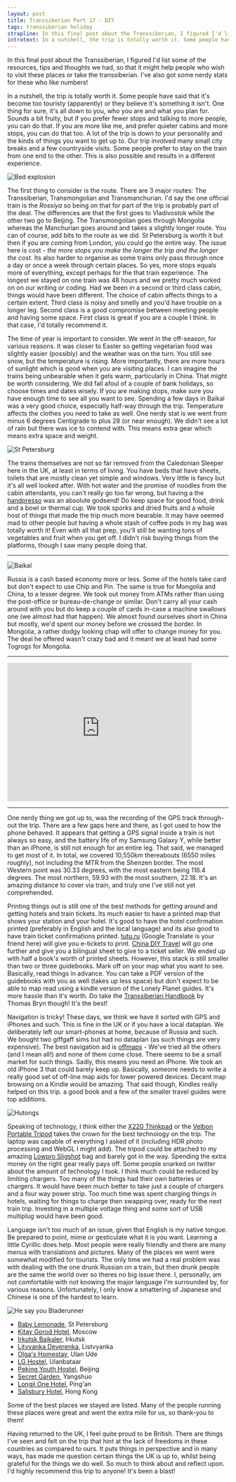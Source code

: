 ```yaml
---
layout: post 
title: Transsiberian Part 17 - DIY
tags: transsiberian holiday
strapline: In this final post about the Transsiberian, I figured I'd list some of the resources, tips and thoughts we had, so that it might help people who wish to visit these places or take the transsiberian. I've also got some nerdy stats to mention.
introtext: In a nutshell, the trip is totally worth it. Some people have said that it's become too touristy (apparently) or they believe it's something it isn't. One thing for sure, it's all down to you, who you are and what you plan for. Sounds a bit fruity, but if you prefer fewer stops and talking to more people, you can do that. If you are more like me, and prefer quieter cabins and more stops, you can do that too. A lot of the trip is down to your personality and the kinds of things you want to get up to. Our trip involved many small city breaks and a few countryside visits. Some people prefer to stay on the train from one end to the other. This is also possible and results in a different experience.
---
```


In this final post about the Transsiberian, I figured I'd list some of the resources, tips and thoughts we had, so that it might help people who wish to visit these places or take the transsiberian. I've also got some nerdy stats for these who like numbers!

In a nutshell, the trip is totally worth it. Some people have said that it's become too touristy (apparently) or they believe it's something it isn't. One thing for sure, it's all down to you, who you are and what you plan for. Sounds a bit fruity, but if you prefer fewer stops and talking to more people, you can do that. If you are more like me, and prefer quieter cabins and more stops, you can do that too. A lot of the trip is down to your personality and the kinds of things you want to get up to. Our trip involved many small city breaks and a few countryside visits. Some people prefer to stay on the train from one end to the other. This is also possible and results in a different experience. 

![Bed explosion](https://farm8.staticflickr.com/7619/16728730439_f835f927b0.jpg)

The first thing to consider is the route. There are 3 major routes: The Transsiberian, Transmongolian and Transmanchurian. I'd say the one official train is the *Rossiya* so being on that for part of the trip is probably part of the deal. The differences are that the first goes to Vladivostok while the other two go to Beijing. The Transmongolian goes through Mongolia whereas the Manchurian goes around and takes a slightly longer route. You can of course, add bits to the route as we did. St Petersburg is worth it but then if you are coming from London, you could go the entire way. The issue here is cost - *the more stops you make the longer the trip and the longer the cost*. Its also harder to organise as some trains only pass through once a day or once a week through certain places. So yes, more stops equals more of everything, except perhaps for the that train experience. The longest we stayed on one train was 48 hours and we pretty much worked on on our writing or coding. Had we been in a second or third class cabin, things would have been different. The choice of cabin affects things to a certain extent. Third class is noisy and smelly and you'd have trouble on a longer leg. Second class is a good compromise between meeting people and having some space. First class is great if you are a couple I think. In that case, I'd totally recommend it. 

The time of year is important to consider. We went in the off-season, for various reasons. It was closer to Easter so getting vegetarian food was slightly easier (possibly) and the weather was on the turn. You still see snow, but the temperature is rising. More importantly, there are more hours of sunlight which is good when you are visiting places. I can imagine the trains being unbearable when it gets warm, particularly in China. That might be worth considering. We did fall afoul of a couple of bank holidays, so choose times and dates wisely. If you are making stops, make sure you have enough time to see all you want to see. Spending a few days in Baikal was a very good choice, especially half-way through the trip. Temperature affects the clothes you need to take as well. One nerdy stat is we went from minus 6 degrees Centigrade to plus 28 (or near enough). We didn't see a lot of rain but there was ice to contend with. This means extra gear which means extra space and weight.

![St Petersburg](https://farm9.staticflickr.com/8693/16707528227_69713987e6.jpg)

The trains themselves are not so far removed from the Caledonian Sleeper here in the UK, at least in terms of living. You have beds that have sheets, toilets that are mostly clean yet simple and windows. Very little is fancy but it's all well looked after. With hot water and the promise of noodles from the cabin attendants, you can't really go too far wrong, but having a the [handpresso](http://www.handpresso.com) was an absolute godsend! Do keep space for good food, drink and a bowl or thermal cup. We took sporks and dried fruits and a whole host of things that made the trip much more bearable. It may have seemed mad to other people but having a whole stash of coffee pods in my bag was totally worth it! Even with all that prep, you'll still be wanting tons of vegetables and fruit when you get off. I didn't risk buying things from the platforms, though I saw many people doing that.

<div class="clearfix"></div>
<hr/>

![Baikal](https://farm9.staticflickr.com/8745/16294954803_99e5b1ed83.jpg)

Russia is a cash based economy more or less. Some of the hotels take card but don't expect to use Chip and Pin. The same is true for Mongolia and China, to a lesser degree. We took out money from ATMs rather than using the post-office or bureau-de-change or similar. Don't carry all your cash around with you but do keep a couple of cards in-case a machine swallows one (we almost had that happen). We almost found ourselves short in China but mostly, we'd spent our money before we crossed the border. In Mongolia, a rather dodgy looking chap will offer to change money for you. The deal he offered wasn't crazy bad and it meant we at least had some Togrogs for Mongolia.

<div class="clearfix"></div>
<hr />
<iframe width="420" height="315" src="https://www.youtube.com/embed/Zyw2dPoNgHw" frameborder="0" allowfullscreen></iframe>

<div class="clearfix"></div>
<hr/>

One nerdy thing we got up to, was the recording of the GPS track through-out the trip. There are a few gaps here and there, as I got used to how the phone behaved. It appears that getting a GPS signal inside a train is not always so easy, and the battery life of my Samsung Galaxy Y, while better than an iPhone, is still not enough for an entire leg. That said, we managed to get most of it. In total, we covered 10,550km thereabouts (6550 miles roughly), not including the MTR from the Shenzen border. The most Western point was 30.33 degrees, with the most eastern being 116.4 degrees. The most northern, 59.93 with the most southern, 22.18. It's an amazing distance to cover via train, and truly one I've still not yet comprehended.



Printing things out is still one of the best methods for getting around and getting hotels and train tickets. Its much easier to have a printed map that shows your station and your hotel. It's good to have the hotel confirmation printed (preferably in English and the local language) and its also good to have train ticket confirmations printed. [tutu.ru](http://www.tutu.ru) (Google Translate is your friend here) will give you e-tickets to print. [China DIY Travel](http://www.china-diy-travel.com/en/Search) will go one further and give you a bilingual sheet to give to a ticket seller. We ended up with half a book's worth of printed sheets. However, this stack is still smaller than two or three guidebooks. Mark off on your map what you want to see. Basically, read things in advance. You can take a PDF version of the guidebooks with you as well (takes up less space) but don't expect to be able to map read using a kindle version of the Lonely Planet guides. It's more hassle than it's worth. Do take the [Transsiberian Handbook](http://www.bookdepository.com/Trans-Siberian-Handbook-Bryn-Thomas/9781905864560) by Thomas Bryn though! It's the best!

Navigation is tricky! These days, we think we have it sorted with GPS and iPhones and such. This is fine in the UK or if you have a local dataplan. We deliberately left our smart-phones at home, because of Russia and such. We bought two giffgaff sims but had no dataplan (as such things are very expensive). The best navigation aid is [offmaps](https://itunes.apple.com/us/app/offmaps-2-offline-maps/id403232367?mt=8) - We've tried all the others (and I mean all!) and none of them come close. There seems to be a small market for such things. Sadly, this means you need an iPhone. We took an old iPhone 3 that could barely keep up. Basically, someone needs to write a really good set of off-line map aids for lower powered devices. Decent map browsing on a Kindle would be amazing. That said though, Kindles really helped on this trip. a good book and a few of the smaller travel guides were top additions. 

![Hutongs](https://farm8.staticflickr.com/7654/17014046412_359d208e0d.jpg)

Speaking of technology, I think either the [X220 Thinkpad](http://www.cnet.com/products/lenovo-thinkpad-x220/) or the [Velbon Portable Tripod](http://www.velbon.co.uk/ut_series.html) takes the crown for the best technology on the trip. The laptop was capable of everything I asked of it (including HDR photo processing and WebGL I might add). The tripod could be attached to my amazing [Lowpro Sligshot](http://www.lowepro.com/slingshot) bag and barely got in the way. Spending the extra money on the right gear really pays off. Some people snarked on twitter about the amount of technology I took. I think much could be reduced by limiting chargers. Too many of the things had their own batteries or chargers. It would have been much better to take just a couple of chargers and a four way power strip. Too much time was spent charging things in hotels, waiting for things to charge then swapping over, ready for the next train trip. Investing in a multiple voltage thing and some sort of USB multiplug would have been good. 

Language isn't too much of an issue, given that English is my native tongue. Be prepared to point, mime or gesticulate what it is you want. Learning a little Cyrillic does help. Most people were really friendly and there are many menus with translations and pictures. Many of the places we went were somewhat modified for tourists. The only time we had a real problem was with dealing with the one drunk Russian on a train, but then drunk people are the same the world over so theres no big issue there. I, personally, am not comfortable with not knowing the major language I'm surrounded by, for various reasons. Unfortunately, I only know a smattering of Japanese and Chinese is one of the hardest to learn.

![He say you Bladerunner](https://farm8.staticflickr.com/7611/17065570816_e8ca6c08e9.jpg)

<div class="clearfix"></div>

 - [Baby Lemonade](https://www.booking.com/hotel/ru/baby-lemonade-hostel.html), St Petersburg
 - [Kitay Gorod Hotel](https://www.booking.com/hotel/ru/kitay-gorod.html), Moscow
 - [Irkutsk Baikaler](http://baikaler.com), Irkutsk
 - [Litvyanka Deverenka](http://www.tripadvisor.co.uk/Hotel_Review-g298528-d1550108-Reviews-Hotel_Derevenka-Listvyanka_Irkutsk_Oblast_Siberian_District.html), Listvyanka
 - [Olga's Homestay](http://www.hostelbookers.com/hostels/russia/ulan-ude/27745/), Ulan Ude
 - [LG Hostel](http://www.lghostel.com), Ulanbataar
 - [Peking Youth Hostel](http://www.peking.hostel.com), Beijing
 - [Secret Garden](http://www.yangshuosecretgarden.com/#!), Yangshuo
 - [Longji One Hotel](http://www.tripadvisor.co.uk/Hotel_Review-g1159371-d1524689-Reviews-Long_Ji_One_Hotel-Longsheng_County_Guangxi_Zhuang.html), Ping'an
 - [Salisbury Hotel](http://www.salisburyhotelhongkong.com), Hong Kong

Some of the best places we stayed are listed. Many of the people running these places were great and went the extra mile for us, so thank-you to them!

Having returned to the UK, I feel quite proud to be British. There are things I've seen and felt on the trip that hint at the lack of freedoms in these countries as compared to ours. It puts things in perspective and in many ways, has made me question certain things the UK is up to, whilst being grateful for the things we do well. So much to think about and reflect upon. I'd highly recommend this trip to anyone! It's been a blast!


